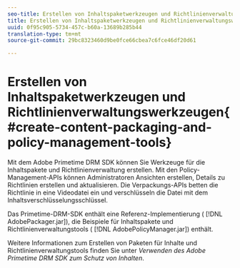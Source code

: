 ```yaml
---
seo-title: Erstellen von Inhaltspaketwerkzeugen und Richtlinienverwaltungswerkzeugen
title: Erstellen von Inhaltspaketwerkzeugen und Richtlinienverwaltungswerkzeugen
uuid: 0f95c905-5734-457c-b60a-13689b285b44
translation-type: tm+mt
source-git-commit: 29bc8323460d9be0fce66cbea7c6fce46df20d61

---
```



# Erstellen von Inhaltspaketwerkzeugen und Richtlinienverwaltungswerkzeugen{#create-content-packaging-and-policy-management-tools}

Mit dem Adobe Primetime DRM SDK können Sie Werkzeuge für die Inhaltspakete und Richtlinienverwaltung erstellen. Mit den Policy-Management-APIs können Administratoren Ansichten erstellen, Details zu Richtlinien erstellen und aktualisieren. Die Verpackungs-APIs betten die Richtlinie in eine Videodatei ein und verschlüsseln die Datei mit dem Inhaltsverschlüsselungsschlüssel.

Das Primetime-DRM-SDK enthält eine Referenz-Implementierung ( [!DNL AdobePackager.jar]), die Beispiele für Inhaltspakete und Richtlinienverwaltungstools ( [!DNL AdobePolicyManager.jar]) enthält.

Weitere Informationen zum Erstellen von Paketen für Inhalte und Richtlinienverwaltungstools finden Sie unter *Verwenden des Adobe Primetime DRM SDK zum Schutz von Inhalten*.

